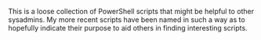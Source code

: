 This is a loose collection of PowerShell scripts that might be helpful to other sysadmins. My more recent scripts have been named in such a way as to hopefully indicate their purpose to aid others in finding interesting scripts.